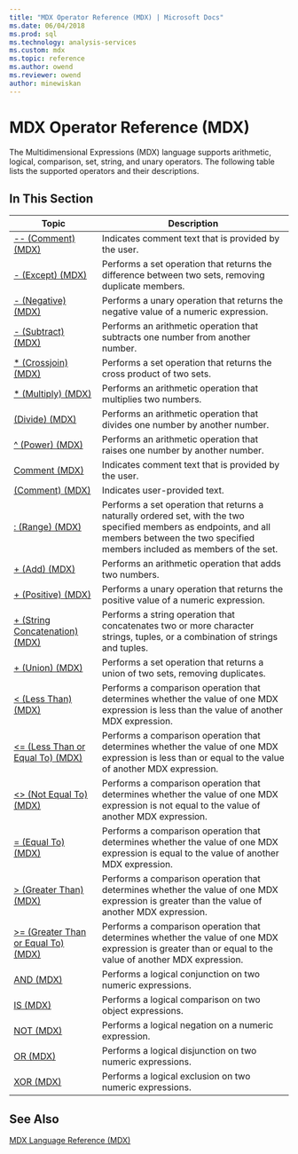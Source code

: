 ```yaml
---
title: "MDX Operator Reference (MDX) | Microsoft Docs"
ms.date: 06/04/2018
ms.prod: sql
ms.technology: analysis-services
ms.custom: mdx
ms.topic: reference
ms.author: owend
ms.reviewer: owend
author: minewiskan
---
```

# MDX Operator Reference (MDX)


  The Multidimensional Expressions (MDX) language supports arithmetic, logical, comparison, set, string, and unary operators. The following table lists the supported operators and their descriptions.  
  
## In This Section  
  
|Topic|Description|  
|-----------|-----------------|  
|[-- &#40;Comment&#41; &#40;MDX&#41;](../mdx/comment-mdx-operator-reference.md)|Indicates comment text that is provided by the user.|  
|[- &#40;Except&#41; &#40;MDX&#41;](../mdx/except-mdx-operator.md)|Performs a set operation that returns the difference between two sets, removing duplicate members.|  
|[- &#40;Negative&#41; &#40;MDX&#41;](../mdx/negative-mdx.md)|Performs a unary operation that returns the negative value of a numeric expression.|  
|[- &#40;Subtract&#41; &#40;MDX&#41;](../mdx/subtract-mdx.md)|Performs an arithmetic operation that subtracts one number from another number.|  
|[&#42; &#40;Crossjoin&#41; &#40;MDX&#41;](../mdx/crossjoin-mdx-operator-reference.md)|Performs a set operation that returns the cross product of two sets.|  
|[&#42; &#40;Multiply&#41; &#40;MDX&#41;](../mdx/multiply-mdx.md)|Performs an arithmetic operation that multiplies two numbers.|  
|[&#40;Divide&#41; &#40;MDX&#41;](../mdx/divide-mdx-operator-reference.md)|Performs an arithmetic operation that divides one number by another number.|  
|[^ &#40;Power&#41; &#40;MDX&#41;](../mdx/power-mdx.md)|Performs an arithmetic operation that raises one number by another number.|  
|[Comment &#40;MDX&#41;](../mdx/comment-mdx.md)|Indicates comment text that is provided by the user.|  
|[&#40;Comment&#41; &#40;MDX&#41;](../mdx/comment-mdx-double-slash.md)|Indicates user-provided text.|  
|[: &#40;Range&#41; &#40;MDX&#41;](../mdx/range-mdx.md)|Performs a set operation that returns a naturally ordered set, with the two specified members as endpoints, and all members between the two specified members included as members of the set.|  
|[+ &#40;Add&#41; &#40;MDX&#41;](../mdx/add-mdx.md)|Performs an arithmetic operation that adds two numbers.|  
|[+ &#40;Positive&#41; &#40;MDX&#41;](../mdx/positive-mdx.md)|Performs a unary operation that returns the positive value of a numeric expression.|  
|[+ &#40;String Concatenation&#41; &#40;MDX&#41;](../mdx/string-concatenation-mdx.md)|Performs a string operation that concatenates two or more character strings, tuples, or a combination of strings and tuples.|  
|[+ &#40;Union&#41; &#40;MDX&#41;](../mdx/union-mdx-operator-reference.md)|Performs a set operation that returns a union of two sets, removing duplicates.|  
|[&#60; &#40;Less Than&#41; &#40;MDX&#41;](../mdx/less-than-mdx.md)|Performs a comparison operation that determines whether the value of one MDX expression is less than the value of another MDX expression.|  
|[&#60;= &#40;Less Than or Equal To&#41; &#40;MDX&#41;](../mdx/less-than-or-equal-to-mdx.md)|Performs a comparison operation that determines whether the value of one MDX expression is less than or equal to the value of another MDX expression.|  
|[&#60;&#62; &#40;Not Equal To&#41; &#40;MDX&#41;](../mdx/not-equal-to-mdx.md)|Performs a comparison operation that determines whether the value of one MDX expression is not equal to the value of another MDX expression.|  
|[= &#40;Equal To&#41; &#40;MDX&#41;](../mdx/equal-to-mdx.md)|Performs a comparison operation that determines whether the value of one MDX expression is equal to the value of another MDX expression.|  
|[&#62; &#40;Greater Than&#41; &#40;MDX&#41;](../mdx/greater-than-mdx.md)|Performs a comparison operation that determines whether the value of one MDX expression is greater than the value of another MDX expression.|  
|[&#62;= &#40;Greater Than or Equal To&#41; &#40;MDX&#41;](../mdx/greater-than-or-equal-to-mdx.md)|Performs a comparison operation that determines whether the value of one MDX expression is greater than or equal to the value of another MDX expression.|  
|[AND &#40;MDX&#41;](../mdx/and-mdx.md)|Performs a logical conjunction on two numeric expressions.|  
|[IS &#40;MDX&#41;](../mdx/is-mdx.md)|Performs a logical comparison on two object expressions.|  
|[NOT &#40;MDX&#41;](../mdx/not-mdx.md)|Performs a logical negation on a numeric expression.|  
|[OR &#40;MDX&#41;](../mdx/or-mdx.md)|Performs a logical disjunction on two numeric expressions.|  
|[XOR &#40;MDX&#41;](../mdx/xor-mdx.md)|Performs a logical exclusion on two numeric expressions.|  
  
## See Also  
 [MDX Language Reference &#40;MDX&#41;](../mdx/mdx-language-reference-mdx.md)  
  
  
